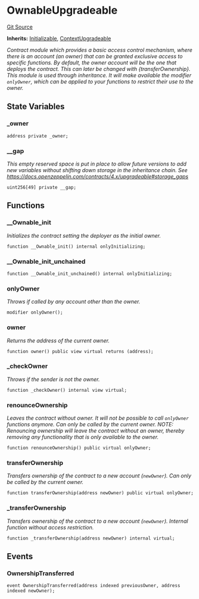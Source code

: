 # OwnableUpgradeable
[Git Source](https://github.com/thrackle-io/rules-protocol/blob/ca661487b49e5b916c4fa8811d6bdafbe530a6c8/src/helpers/OwnableUpgradeable.sol)

**Inherits:**
[Initializable](/src/helpers/Initializable.sol/abstract.Initializable.md), [ContextUpgradeable](/src/helpers/ContextUpgradeable.sol/abstract.ContextUpgradeable.md)

*Contract module which provides a basic access control mechanism, where
there is an account (an owner) that can be granted exclusive access to
specific functions.
By default, the owner account will be the one that deploys the contract. This
can later be changed with {transferOwnership}.
This module is used through inheritance. It will make available the modifier
`onlyOwner`, which can be applied to your functions to restrict their use to
the owner.*


## State Variables
### _owner

```solidity
address private _owner;
```


### __gap
*This empty reserved space is put in place to allow future versions to add new
variables without shifting down storage in the inheritance chain.
See https://docs.openzeppelin.com/contracts/4.x/upgradeable#storage_gaps*


```solidity
uint256[49] private __gap;
```


## Functions
### __Ownable_init

*Initializes the contract setting the deployer as the initial owner.*


```solidity
function __Ownable_init() internal onlyInitializing;
```

### __Ownable_init_unchained


```solidity
function __Ownable_init_unchained() internal onlyInitializing;
```

### onlyOwner

*Throws if called by any account other than the owner.*


```solidity
modifier onlyOwner();
```

### owner

*Returns the address of the current owner.*


```solidity
function owner() public view virtual returns (address);
```

### _checkOwner

*Throws if the sender is not the owner.*


```solidity
function _checkOwner() internal view virtual;
```

### renounceOwnership

*Leaves the contract without owner. It will not be possible to call
`onlyOwner` functions anymore. Can only be called by the current owner.
NOTE: Renouncing ownership will leave the contract without an owner,
thereby removing any functionality that is only available to the owner.*


```solidity
function renounceOwnership() public virtual onlyOwner;
```

### transferOwnership

*Transfers ownership of the contract to a new account (`newOwner`).
Can only be called by the current owner.*


```solidity
function transferOwnership(address newOwner) public virtual onlyOwner;
```

### _transferOwnership

*Transfers ownership of the contract to a new account (`newOwner`).
Internal function without access restriction.*


```solidity
function _transferOwnership(address newOwner) internal virtual;
```

## Events
### OwnershipTransferred

```solidity
event OwnershipTransferred(address indexed previousOwner, address indexed newOwner);
```

